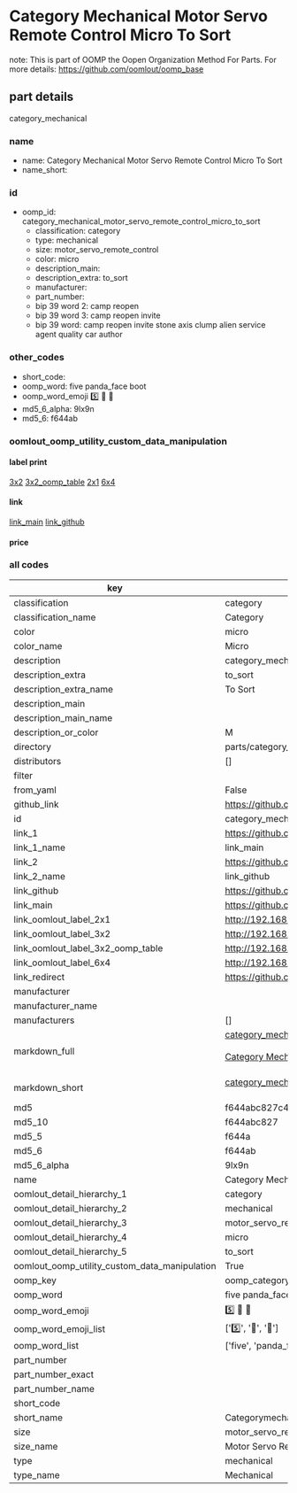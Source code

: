 # Category Mechanical Motor Servo Remote Control Micro To Sort  

note: This is part of OOMP the Oopen Organization Method For Parts. For more details: https://github.com/oomlout/oomp_base

##  part details
  



category_mechanical



### name
* name: Category Mechanical Motor Servo Remote Control Micro To Sort
* name_short: 
### id
* oomp_id: category_mechanical_motor_servo_remote_control_micro_to_sort
  * classification: category
  * type: mechanical
  * size: motor_servo_remote_control
  * color: micro
  * description_main: 
  * description_extra: to_sort
  * manufacturer: 
  * part_number: 
  * bip 39 word 2: camp reopen
  * bip 39 word 3: camp reopen invite
  * bip 39 word: camp reopen invite stone axis clump alien service agent quality car author

### other_codes
* short_code: 
* oomp_word: five panda_face boot
* oomp_word_emoji :five: :panda_face: :boot:
* md5_6_alpha: 9lx9n
* md5_6: f644ab






### oomlout_oomp_utility_custom_data_manipulation
#### label print
[3x2](http://192.168.1.245:1112/?label=oomp%209lx9n)
[3x2_oomp_table](http://192.168.1.108:1112/?label=oomp%209lx9n)
[2x1](http://192.168.1.242:1112/?label=oomp%209lx9n)
[6x4](http://192.168.1.55:1112/?label=oomp%209lx9n)    

#### link

[link_main](https://github.com/oomlout/oomlout_oomp_version_1_messy/tree/main/parts/category_mechanical_motor_servo_remote_control_micro_to_sort) [link_github](https://github.com/oomlout/oomlout_oomp_version_1_messy/tree/main/parts/category_mechanical_motor_servo_remote_control_micro_to_sort)                             

#### price







### all codes 
| key | value |  
| --- | --- |  
| classification | category |  
| classification_name | Category |  
| color | micro |  
| color_name | Micro |  
| description | category_mechanical |  
| description_extra | to_sort |  
| description_extra_name | To Sort |  
| description_main |  |  
| description_main_name |  |  
| description_or_color | M  |  
| directory | parts/category_mechanical_motor_servo_remote_control_micro_to_sort |  
| distributors | [] |  
| filter |  |  
| from_yaml | False |  
| github_link | https://github.com/oomlout/oomlout_oomp_part_src/tree/main/parts/category_mechanical_motor_servo_remote_control_micro_to_sort |  
| id | category_mechanical_motor_servo_remote_control_micro_to_sort |  
| link_1 | https://github.com/oomlout/oomlout_oomp_version_1_messy/tree/main/parts/category_mechanical_motor_servo_remote_control_micro_to_sort |  
| link_1_name | link_main |  
| link_2 | https://github.com/oomlout/oomlout_oomp_version_1_messy/tree/main/parts/category_mechanical_motor_servo_remote_control_micro_to_sort |  
| link_2_name | link_github |  
| link_github | https://github.com/oomlout/oomlout_oomp_version_1_messy/tree/main/parts/category_mechanical_motor_servo_remote_control_micro_to_sort |  
| link_main | https://github.com/oomlout/oomlout_oomp_version_1_messy/tree/main/parts/category_mechanical_motor_servo_remote_control_micro_to_sort |  
| link_oomlout_label_2x1 | http://192.168.1.242:1112/?label=oomp%209lx9n |  
| link_oomlout_label_3x2 | http://192.168.1.245:1112/?label=oomp%209lx9n |  
| link_oomlout_label_3x2_oomp_table | http://192.168.1.108:1112/?label=oomp%209lx9n |  
| link_oomlout_label_6x4 | http://192.168.1.55:1112/?label=oomp%209lx9n |  
| link_redirect | https://github.com/oomlout/oomlout_oomp_version_1_messy/tree/main/parts/category_mechanical_motor_servo_remote_control_micro_to_sort |  
| manufacturer |  |  
| manufacturer_name |  |  
| manufacturers | [] |  
| markdown_full | [category_mechanical_motor_servo_remote_control_micro_to_sort](none)<br>[](none)<br>[Category Mechanical Motor Servo Remote Control Micro To Sort](none)<br><br> |  
| markdown_short | [category_mechanical_motor_servo_remote_control_micro_to_sort](none)<br><br> |  
| md5 | f644abc827c420c8b1087d64ec2d9906 |  
| md5_10 | f644abc827 |  
| md5_5 | f644a |  
| md5_6 | f644ab |  
| md5_6_alpha | 9lx9n |  
| name | Category Mechanical Motor Servo Remote Control Micro To Sort |  
| oomlout_detail_hierarchy_1 | category |  
| oomlout_detail_hierarchy_2 | mechanical |  
| oomlout_detail_hierarchy_3 | motor_servo_remote_control |  
| oomlout_detail_hierarchy_4 | micro |  
| oomlout_detail_hierarchy_5 | to_sort |  
| oomlout_oomp_utility_custom_data_manipulation | True |  
| oomp_key | oomp_category_mechanical_motor_servo_remote_control_micro_to_sort |  
| oomp_word | five panda_face boot |  
| oomp_word_emoji | :five: :panda_face: :boot: |  
| oomp_word_emoji_list | [':five:', ':panda_face:', ':boot:'] |  
| oomp_word_list | ['five', 'panda_face', 'boot'] |  
| part_number |  |  
| part_number_exact |  |  
| part_number_name |  |  
| short_code |  |  
| short_name | Categorymechanical |  
| size | motor_servo_remote_control |  
| size_name | Motor Servo Remote Control |  
| type | mechanical |  
| type_name | Mechanical |  
